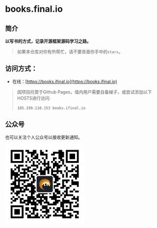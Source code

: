 # books.final.io

## 简介

**以写书的方式，记录开源框架源码学习之路。**

> 如果本仓库对你有所帮忙，请不要吝啬你手中的`stars`。

## 访问方式：

* 在线：[https://books.ifinal.io](https://books.ifinal.io)

> 因项目托管于Github Pages，墙内用户需要自备梯子，或尝试添加以下HOSTS进行访问:
> ```text
> 185.199.110.153 books.ifinal.io
> ```

## 公众号

也可以关注个人公众号以接收更新通知。

![ifinal](ifinal.jpg)